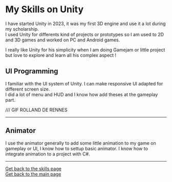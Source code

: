  # My Skills on Unity

 I have started Unity in 2023, it was my first 3D engine and use it a lot during my scholarship.   
 I used Unity for differents kind of projects or prototypes so I am used to 2D and 3D games and worked on PC and Android games. 

I really like Unity for his simplicity when I am doing Gamejam or little project but love to explore and learn all his complex aspect !


## UI Programming

I familiar with the UI system of Unity. I can make responsive UI adapted for different screen size.  
I did a lot of menu and HUD and I know how add theses at the gameplay part.

/// GIF ROLLAND DE RENNES

***

## Animator

I use the animator generally to add some little animation to my game on gameplay or UI, I know how to settup basic animator. I know how to integrate animation to a project with C#.   


***

[Get back to the skills page](https://github.com/AshiyroMisachi/RiallotAlexandre_Portfolio/blob/main/Skills/Skills.md)  
[Get back to the main page](https://github.com/AshiyroMisachi/RiallotAlexandre_Portfolio)
